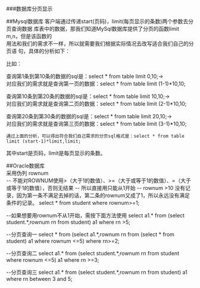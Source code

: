 ###数据库分页显示

##Mysql数据库
	客户端通过传递start(页码)，limit(每页显示的条数)两个参数去分页查询数据    库表中的数据，那我们知道MySql数据库提供了分页的函数limit m,n，但是该函数的    
用法和我们的需求不一样，所以就需要我们根据实际情况去改写适合我们自己的分页语       句，具体的分析如下：  

比如：

查询第1条到第10条的数据的sql是：select * from table limit 0,10;->  
对应我们的需求就是查询第一页的数据：select * from table limit (1-1)*10,10;

查询第10条到第20条的数据的sql是：select * from table limit 10,10;->  
对应我们的需求就是查询第二页的数据：select * from table limit (2-1)*10,10;

查询第20条到第30条的数据的sql是：select * from table limit 20,10;->  
对应我们的需求就是查询第三页的数据：select * from table limit (3-1)*10,10;

    通过上面的分析，可以得出符合我们自己需求的分页sql格式是：select * from table limit (start-1)*limit,limit;   
其中start是页码，limit是每页显示的条数。
	
##Oracle数据库  
	采用伪列 rownum  
	-- 不能对ROWNUM使用>（大于1的数值）、>=（大于或等于1的数值）、=（大于或等于1的数值），否则无结果
-- 所以直接用只能从1开始
-- rownum >10 没有记录，因为第一条不满足去掉的话，第二条的rownum又成了1，所以永远没有满足条件的记录。
select * from student where rownum>=1;

--如果想要用rownum不从1开始，需按下面方法使用
select a1.* from (select student.*,rownum rn from student) a1 where rn >5;


--分页查询一
select * from (select a1.*,rownum rn from (select * from student) a1 where rownum <=5) where rn>=2;

--分页查询二
select a1.* from (select student.*,rownum rn from student where rownum <=5) a1 where rn >=3;

--分页查询三
select a1.* from (select student.*,rownum rn from student) a1 where rn between 3 and 5;
